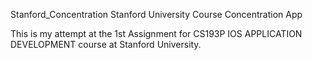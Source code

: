 Stanford_Concentration
Stanford University Course Concentration App

This is my attempt at the 1st Assignment for CS193P IOS APPLICATION DEVELOPMENT course at Stanford University.
